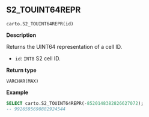 ## S2_TOUINT64REPR

```sql:signature
carto.S2_TOUINT64REPR(id)
```

**Description**

Returns the UINT64 representation of a cell ID.

* `id`: `INT8` S2 cell ID.

**Return type**

`VARCHAR(MAX)`

**Example**

```sql
SELECT carto.S2_TOUINT64REPR(-8520148382826627072);
-- 9926595690882924544
```